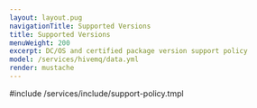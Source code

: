```yaml
---
layout: layout.pug
navigationTitle: Supported Versions
title: Supported Versions
menuWeight: 200
excerpt: DC/OS and certified package version support policy
model: /services/hivemq/data.yml
render: mustache
---
```


#include /services/include/support-policy.tmpl
